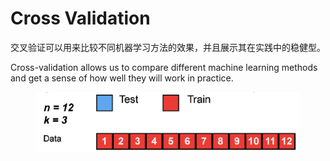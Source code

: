 # Cross Validation

交叉验证可以用来比较不同机器学习方法的效果，并且展示其在实践中的稳健型。

Cross-validation allows us to compare different machine learning methods and get a sense of how well they will work in practice.

<figure><img src="../../.gitbook/assets/image (322).png" alt=""><figcaption></figcaption></figure>
